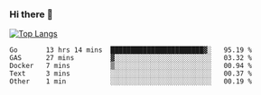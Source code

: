 ### Hi there 👋

<!--
**3Xpl0it3r/3Xpl0it3r** is a ✨ _special_ ✨ repository because its `README.md` (this file) appears on your GitHub profile.

Here are some ideas to get you started:

- 🔭 I’m currently working on ...
- 🌱 I’m currently learning ...
- 👯 I’m looking to collaborate on ...
- 🤔 I’m looking for help with ...
- 💬 Ask me about ...
- 📫 How to reach me: ...
- 😄 Pronouns: ...
- ⚡ Fun fact: ...
-->


[![Top Langs](https://github-readme-stats.vercel.app/api/top-langs/?username=3Xpl0it3r&layout=compact)](https://github.com/3Xpl0it3r/3Xpl0it3r)

<!--START_SECTION:waka-->
```text
Go       13 hrs 14 mins  ███████████████████████▓░   95.19 % 
GAS      27 mins         ▓░░░░░░░░░░░░░░░░░░░░░░░░   03.32 % 
Docker   7 mins          ▒░░░░░░░░░░░░░░░░░░░░░░░░   00.94 % 
Text     3 mins          ░░░░░░░░░░░░░░░░░░░░░░░░░   00.37 % 
Other    1 min           ░░░░░░░░░░░░░░░░░░░░░░░░░   00.19 % 
```
<!--END_SECTION:waka-->
